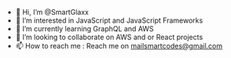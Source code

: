 - 👋 Hi, I’m @SmartGlaxx
- 👀 I’m interested in JavaScript and JavaScript Frameworks
- 🌱 I’m currently learning GraphQL and AWS
- 💞️ I’m looking to collaborate on AWS and or React projects
- 📫 How to reach me : Reach me on mailsmartcodes@gmail.com

<!---
SmartGlaxx/SmartGlaxx is a ✨ special ✨ repository because its `README.md` (this file) appears on your GitHub profile.
You can click the Preview link to take a look at your changes.
--->

